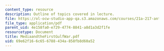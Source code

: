 ```yaml
---
content_type: resource
description: Outline of topics covered in lecture.
file: https://ol-ocw-studio-app-qa.s3.amazonaws.com/courses/21a-217-anthropology-of-war-and-peace-fall-2004/69e62f166c656788434a858fb8d60a52_MediaandtheFirstGulfWar.pdf
file_type: application/pdf
parent_uid: 4e158fa0-e729-4774-8841-a8d1a3d2f1fe
resourcetype: Document
title: MediaandtheFirstGulfWar.pdf
uid: 69e62f16-6c65-6788-434a-858fb8d60a52
---
```

